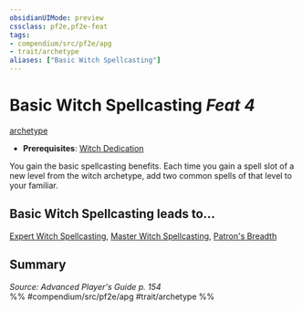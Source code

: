 ```yaml
---
obsidianUIMode: preview
cssclass: pf2e,pf2e-feat
tags:
- compendium/src/pf2e/apg
- trait/archetype
aliases: ["Basic Witch Spellcasting"]
---
```

# Basic Witch Spellcasting  *Feat 4*  
[archetype](../../Rules/traits/archetype.md)  

- **Prerequisites**: [Witch Dedication](witch-dedication-apg.md)

You gain the basic spellcasting benefits. Each time you gain a spell slot of a new level from the witch archetype, add two common spells of that level to your familiar.

## Basic Witch Spellcasting leads to...

[Expert Witch Spellcasting](expert-witch-spellcasting-apg.md), [Master Witch Spellcasting](master-witch-spellcasting-apg.md), [Patron's Breadth](patrons-breadth-apg.md)

## Summary

*Source: Advanced Player's Guide p. 154*  
%% #compendium/src/pf2e/apg #trait/archetype %%